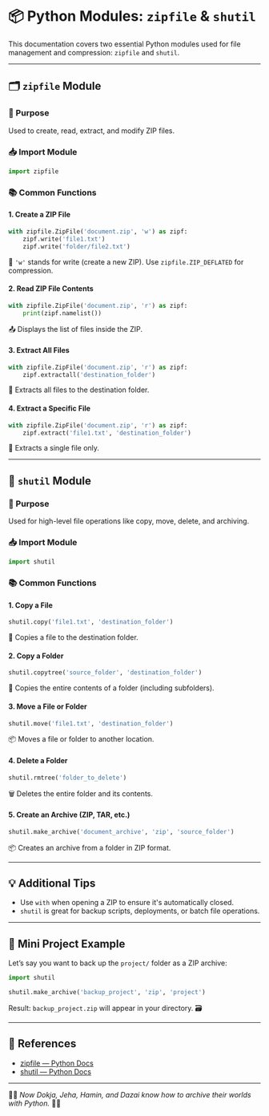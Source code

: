 # 📦 Python Modules: `zipfile` & `shutil`

This documentation covers two essential Python modules used for file management and compression: `zipfile` and `shutil`.

---

## 🗂️ `zipfile` Module

### 📌 Purpose

Used to create, read, extract, and modify ZIP files.

### 📥 Import Module

```python
import zipfile
```

### 📚 Common Functions

#### 1. Create a ZIP File

```python
with zipfile.ZipFile('document.zip', 'w') as zipf:
    zipf.write('file1.txt')
    zipf.write('folder/file2.txt')
```

📝 `'w'` stands for write (create a new ZIP). Use `zipfile.ZIP_DEFLATED` for compression.

#### 2. Read ZIP File Contents

```python
with zipfile.ZipFile('document.zip', 'r') as zipf:
    print(zipf.namelist())
```

📤 Displays the list of files inside the ZIP.

#### 3. Extract All Files

```python
with zipfile.ZipFile('document.zip', 'r') as zipf:
    zipf.extractall('destination_folder')
```

📂 Extracts all files to the destination folder.

#### 4. Extract a Specific File

```python
with zipfile.ZipFile('document.zip', 'r') as zipf:
    zipf.extract('file1.txt', 'destination_folder')
```

📁 Extracts a single file only.

---

## 🔄 `shutil` Module

### 📌 Purpose

Used for high-level file operations like copy, move, delete, and archiving.

### 📥 Import Module

```python
import shutil
```

### 📚 Common Functions

#### 1. Copy a File

```python
shutil.copy('file1.txt', 'destination_folder')
```

📄 Copies a file to the destination folder.

#### 2. Copy a Folder

```python
shutil.copytree('source_folder', 'destination_folder')
```

📁 Copies the entire contents of a folder (including subfolders).

#### 3. Move a File or Folder

```python
shutil.move('file1.txt', 'destination_folder')
```

📦 Moves a file or folder to another location.

#### 4. Delete a Folder

```python
shutil.rmtree('folder_to_delete')
```

🗑️ Deletes the entire folder and its contents.

#### 5. Create an Archive (ZIP, TAR, etc.)

```python
shutil.make_archive('document_archive', 'zip', 'source_folder')
```

📦 Creates an archive from a folder in ZIP format.

---

## 💡 Additional Tips

* Use `with` when opening a ZIP to ensure it's automatically closed.
* `shutil` is great for backup scripts, deployments, or batch file operations.

---

## 🧠 Mini Project Example

Let’s say you want to back up the `project/` folder as a ZIP archive:

```python
import shutil

shutil.make_archive('backup_project', 'zip', 'project')
```

Result: `backup_project.zip` will appear in your directory. 🗃️

---

## 🧾 References

* [zipfile — Python Docs](https://docs.python.org/3/library/zipfile.html)
* [shutil — Python Docs](https://docs.python.org/3/library/shutil.html)

---

🧙‍♀️ *Now Dokja, Jeha, Hamin, and Dazai know how to archive their worlds with Python.* 💼🐍
